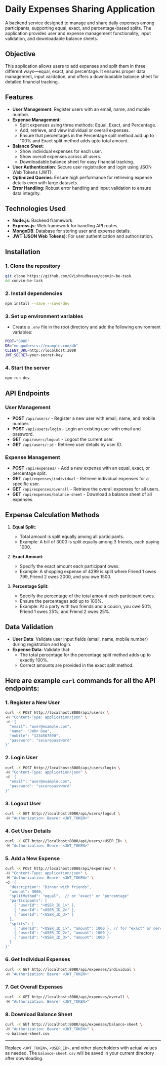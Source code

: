 # Daily Expenses Sharing Application

A backend service designed to manage and share daily expenses among participants, supporting equal, exact, and percentage-based splits. The application provides user and expense management functionality, input validation, and downloadable balance sheets.

## Objective

This application allows users to add expenses and split them in three different ways—equal, exact, and percentage. It ensures proper data management, input validation, and offers a downloadable balance sheet for detailed financial tracking.

## Features

- **User Management**: Register users with an email, name, and mobile number.
- **Expense Management**: 
  - Split expenses using three methods: Equal, Exact, and Percentage.
  - Add, retrieve, and view individual or overall expenses.
  - Ensure that percentages in the Percentage split method add up to 100% and Exact split method adds upto total amount.
- **Balance Sheet**: 
  - Show individual expenses for each user.
  - Show overall expenses across all users.
  - Downloadable balance sheet for easy financial tracking.
- **User Authentication**: Secure user registration and login using JSON Web Tokens (JWT).
- **Optimized Queries**: Ensure high performance for retrieving expense details even with large datasets.
- **Error Handling**: Robust error handling and input validation to ensure data integrity.

## Technologies Used

- **Node.js**: Backend framework.
- **Express.js**: Web framework for handling API routes.
- **MongoDB**: Database for storing user and expense details.
- **JWT (JSON Web Tokens)**: For user authentication and authorization.

## Installation

### 1. Clone the repository
```bash
git clone https://github.com/GVishnudhasan/convin-be-task
cd convin-be-task
```

### 2. Install dependencies
```bash
npm install --save --save-dev
```

### 3. Set up environment variables
- Create a `.env` file in the root directory and add the following environment variables:
```bash
PORT="8080"
DB="mongodb+srv://example.com/db"
CLIENT_URL=http://localhost:3000
JWT_SECRET=your-secret-key
```

### 4. Start the server
```bash
npm run dev
```

## API Endpoints

### User Management
- **POST** `/api/users/` - Register a new user with email, name, and mobile number.
- **POST** `/api/users/login` - Login an existing user with email and password.
- **GET** `/api/users/logout` - Logout the current user.
- **GET** `/api/users/:id` - Retrieve user details by user ID.

### Expense Management
- **POST** `/api/expenses/` - Add a new expense with an equal, exact, or percentage split.
- **GET** `/api/expenses/individual` - Retrieve individual expenses for a specific user.
- **GET** `/api/expenses/overall` - Retrieve the overall expenses for all users.
- **GET** `/api/expenses/balance-sheet` - Download a balance sheet of all expenses.

## Expense Calculation Methods

1. **Equal Split**:
   - Total amount is split equally among all participants.
   - Example: A bill of 3000 is split equally among 3 friends, each paying 1000.
   
2. **Exact Amount**:
   - Specify the exact amount each participant owes.
   - Example: A shopping expense of 4299 is split where Friend 1 owes 799, Friend 2 owes 2000, and you owe 1500.

3. **Percentage Split**:
   - Specify the percentage of the total amount each participant owes.
   - Ensure the percentages add up to 100%.
   - Example: At a party with two friends and a cousin, you owe 50%, Friend 1 owes 25%, and Friend 2 owes 25%.

## Data Validation

- **User Data**: Validate user input fields (email, name, mobile number) during registration and login.
- **Expense Data**: Validate that:
  - The total percentage for the percentage split method adds up to exactly 100%.
  - Correct amounts are provided in the exact split method.

## Here are example `curl` commands for all the API endpoints:

### 1. **Register a New User**
```bash
curl -X POST http://localhost:8080/api/users/ \
-H "Content-Type: application/json" \
-d '{
  "email": "user@example.com",
  "name": "John Doe",
  "mobile": "1234567890",
  "password": "securepassword"
}'
```

### 2. **Login User**
```bash
curl -X POST http://localhost:8080/api/users/login \
-H "Content-Type: application/json" \
-d '{
  "email": "user@example.com",
  "password": "securepassword"
}'
```

### 3. **Logout User**
```bash
curl -X GET http://localhost:8080/api/users/logout \
-H "Authorization: Bearer <JWT_TOKEN>"
```

### 4. **Get User Details**
```bash
curl -X GET http://localhost:8080/api/users/<USER_ID> \
-H "Authorization: Bearer <JWT_TOKEN>"
```

### 5. **Add a New Expense**
```bash
curl -X POST http://localhost:8080/api/expenses/ \
-H "Content-Type: application/json" \
-H "Authorization: Bearer <JWT_TOKEN>" \
-d '{
  "description": "Dinner with friends",
  "amount": 3000,
  "splitMethod": "equal",  // or "exact" or "percentage"
  "participants": [
    { "userId": "<USER_ID_1>" },
    { "userId": "<USER_ID_2>" },
    { "userId": "<USER_ID_3>" }
  ],
  "splits": [
    { "userId": "<USER_ID_1>", "amount": 1000 }, // for "exact" or percentage split method
    { "userId": "<USER_ID_2>", "amount": 1000 },
    { "userId": "<USER_ID_3>", "amount": 1000 }
  ]
}'
```

### 6. **Get Individual Expenses**
```bash
curl -X GET http://localhost:8080/api/expenses/individual \
-H "Authorization: Bearer <JWT_TOKEN>"
```

### 7. **Get Overall Expenses**
```bash
curl -X GET http://localhost:8080/api/expenses/overall \
-H "Authorization: Bearer <JWT_TOKEN>"
```

### 8. **Download Balance Sheet**
```bash
curl -X GET http://localhost:8080/api/expenses/balance-sheet \
-H "Authorization: Bearer <JWT_TOKEN>" \
-o balance-sheet.csv
```

---

Replace `<JWT_TOKEN>`, `<USER_ID>`, and other placeholders with actual values as needed. The `balance-sheet.csv` will be saved in your current directory after downloading.